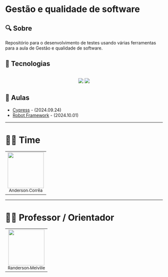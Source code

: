 # Gestão e qualidade de software

## 🔍 Sobre
Repositório para o desenvolvimento de testes usando várias ferramentas para a aula de Gestão e qualidade de software.

## 🚀 Tecnologias
<h2 align="center"> 
  <img src="https://img.shields.io/badge/Cypress-388B6F?style=for-the-badge&logo=Cypress&logoColor=white"/>
  <img src="https://img.shields.io/badge/Robot Framework-000000?style=for-the-badge&logo=RobotFramework&logoColor=white"/>
</h2>

## 📘 Aulas
- [Cypress](https://github.com/Anderson-Andy-Correa/Gestao-e-qualidade-de-software/tree/main/01-Configuracoes_e_Cypress) - (2024.09.24)
- [Robot Framework](https://github.com/Anderson-Andy-Correa/Gestao-e-qualidade-de-software/tree/main/02-Robot_Framework) - (2024.10.01)

---

# 👨‍💻 Time

<table>
  <tr>
    <td align="center">
      <a href="https://github.com/Anderson-Andy-Correa">
        <img src="https://avatars.githubusercontent.com/u/106445568?v=4" width="115"><br>
        <sub>Anderson Corrêa</sub>
      </a>
    </td>
    <!-- Adicione outros membros aqui -->
  </tr>
</table>

---

# 👨‍🎓 Professor / Orientador

<table>
  <tr>
    <td align="center">
      <a href="https://github.com/RandMelville">
        <img src="https://avatars.githubusercontent.com/u/16937328?v=4" width="115"><br>
        <sub>Randerson Melville</sub>
      </a>
    </td>
  </tr>
</table>
